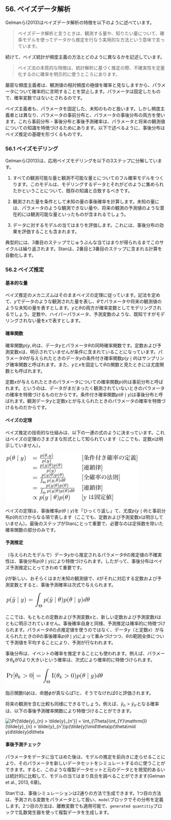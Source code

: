 ## 56. ベイズデータ解析

Gelmanら(2013)はベイズデータ解析の特徴を以下のように述べています。

> ベイズデータ解析と言うときは、観測する量や、知りたい量について、確率モデルを使ってデータから推定を行なう実用的な方法という意味で言っています。

続けて、ベイズ統計が頻度主義の方法とどのように異なるかを記述しています。

> ベイズ法の本質的な特徴は、統計解析に基づく推定の際、不確実性を定量化するのに確率を明示的に使うところにあります。

厳密な頻度主義者は、観測値の相対頻度の極値を確率と見なしますから、パラメータについて確率的に言明することを禁止します。パラメータは固定したもので、確率変数ではないとされるのです。

ベイズ主義者も、パラメータを固定した、未知のものと扱います。しかし頻度主義者とは異なり、パラメータの事前分布と、パラメータの事後分布の両方を使います。これら事前分布・事後分布と事後予測確率は、パラメータと将来の観測値についての知識を特徴づけるためにあります。以下で述べるように、事後分布はベイズ推定の基礎を形づくるものです。

### 56.1 ベイズモデリング

Gelmanら(2013)は、応用ベイズモデリングを以下の3ステップに分解しています。

1. すべての観測可能な量と観測不可能な量とについてのフル確率モデルをつくります。このモデルは、モデリングするデータとそれがどのように集められたかということについて、既存の知識と合致するべきです。

2. 観測された量を条件として未知の量の事後確率を計算します。未知の量には、パラメータのような観測できない量や、将来の観測の予測値のような潜在的には観測可能な量といったものが含まれるでしょう。

3. データに対するモデルの当てはまりを評価します。これには、事後分布の効果を評価することも含まれます。

典型的には、3番目のステップでじゅうぶんな当てはまりが得られるまでこのサイクルは繰り返されます。Stanは、2番目と3番目のステップに含まれる計算を自動化します。

### 56.2 ベイズ推定

#### 基本的な量

ベイズ推定のメカニズムはそのままベイズの定理に従っています。記法を定めて、$y$でデータのような観測された量を表し、$\theta$でパラメータや将来の観測値のような未知の量を表すとします。$y$と$\theta$の両方が確率変数としてモデリングされるでしょう。定数や、ハイパーパラメータ、予測変数のような、既知ですがモデリングされない量を$x$で表すとします。

#### 確率関数

確率関数$p(y,\theta)$は、データ$y$とパラメータ$\theta$の同時確率関数です。定数および予測変数$x$は、明示されていませんが条件に含まれていることになっています。パラメータ$\theta$が与えられたときのデータ$y$の条件付き確率関数$p(y \mid \theta)$はサンプリング確率関数と呼ばれます。また、$y$と$x$を固定して$\theta$の関数と見たときには尤度関数とも呼ばれます。

定数$x$が与えられたときのパラメータについての確率関数$p(\theta)$は事前分布と呼ばれます。というのは、データがまだまったく観測されていないときのパラメータの確率を特徴づけるものだからです。条件付き確率関数$p(\theta \mid y)$は事後分布と呼ばれます。観測データ$y$と定数$x$とが与えられたときのパラメータの確率を特徴づけるものだからです。

#### ベイズの定理

ベイズ推定の技術的な仕組みは、以下の一連の式のように決まっています。これはベイズの定理のさまざまな形式として知られています（ここでも、定数$x$は明示していません）。

![$$ \begin{array}{lll} p(\theta\mid y) &= \frac{p(\theta, y)}{p(y)} & [\mbox{条件付き確率の定義}]\\ &= \frac{p(y\mid\theta)p(\theta)}{p(y)} & [\mbox{連鎖律}] \\ &= \frac{p(y\mid\theta)p(\theta)}{\int_{\Theta}p(y,\theta)d\theta} & [\mbox{全確率の法則}] \\ &= \frac{p(y\mid\theta)p(\theta)}{\int_{\Theta}p(y\mid\theta)p(\theta)d\theta} & [\mbox{連鎖律}] \\ &\propto p(y\mid\theta)p(\theta) & [\mbox{yは固定値}] \end{array} $$](fig/fig01.png)

ベイズの定理は、事後確率$p(\theta \mid y)$を「ひっくり返し」て、尤度$p(y \mid \theta)$と事前分布$p(\theta)$だけからなる項で表します（ここでも、定数および予測変数$x$は明示していません）。最後のステップがStanにとって重要で、必要なのは定係数を除いた確率関数の部分のみです。

#### 予測推定

（与えられたモデルで）データ$y$から推定されるパラメータ$\theta$の推定値の不確実性は、事後分布$p(\theta\mid y)$により特徴づけられます。したがって、事後分布はベイズ予測推定にとってきわめて重要です。

$\tilde{y}$が新しい、おそらくはまだ未知の観測値で、$\tilde{x}$がそれに対応する定数および予測変数とすると、事後予測確率は次式で与えられます。

![$$ p(\tilde{y} \mid y) = \int_{\Theta} p(\tilde{y} \mid \theta)p(\theta\mid y)d\theta $$](fig/fig02.png)

ここでは、もともとの定数および予測変数$x$と、新しい定数および予測変数$\tilde{x}$はともに明示されていません。事後確率自身と同様、予測推定は確率的に特徴づけられます。パラメータ$\theta$の点推定値を使うのではなく、データ$y$（と定数$x$）が与えられたときの$\theta$の事後確率$p(\theta \mid y)$によって重みづけつつ、$\theta$の範囲全体について予測値を平均することにより、予測が行なわれます。

事後分布は、イベントの確率を推定することにも使われます。例えば、パラメータ$\theta_k$が0より大きいという確率は、次式により確率的に特徴づけられます。

![$$ \Pr[\theta_{k}>0] = \int_{\Theta}\mathrm{I}(\theta_{k}>0)p(\theta \mid y)d\theta $$](fig/fig03.png)

指示関数$\mathrm{I}(\phi)$は、命題$\phi$が真ならば1と、そうでなければ0と評価されます。

将来の観測を含む比較も同様にできるでしょう。例えば、$\tilde{y}_n > \tilde{y}_{n'}$となる確率は、以下の事後予測確率関数により特徴づけることができます。

![$$ \Pr[\tilde{y}_{n} > \tilde{y}_{n'}] = \int_{\Theta}\int_{Y}\mathrm{I}(\tilde{y}_{n} > \tilde{y}_{n'})p(\tilde{y}\mid\theta)p(\theta\mid y)d\tilde{y}d\theta $$](fig/fig04.png)

#### 事後予測チェック
パラメータをデータに当てはめた後は、モデルの推定を前向きに走らせることにより、そのパラメータを新しいデータセットをシミュレートするのに使うことができます。すると、このような複製データセットと元のデータとを視覚的あるいは統計的に比較して、モデルの当てはまり具合を調べることができます(Gelman et al., 2013, 6章)。

Stanでは、事後シミュレーションは2通りの方法で生成できます。1つ目の方法は、予測される変数をパラメータとして扱い、`model`ブロックでその分布を定義します。2つ目の方法は、離散変数でも適用可能で、`generated quantitiy`ブロックで乱数発生器を使って複製データを生成します。

